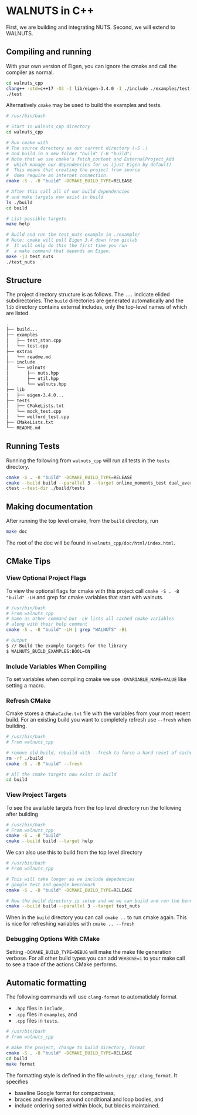 # WALNUTS in C++

First, we are building and integrating NUTS.  Second, we will extend to WALNUTS.

## Compiling and running

With your own version of Eigen, you can ignore the cmake and call the compiler as normal.

```bash
cd walnuts_cpp
clang++ -std=c++17 -O3 -I lib/eigen-3.4.0 -I ./include ./examples/test.cpp -o test
./test
```

Alternatively `cmake` may be used to build the examples and tests.

```bash
# /usr/bin/bash

# Start in walnuts_cpp directory
cd walnuts_cpp

# Run cmake with
# The source directory as our current directory (-S .)
# and build in a new folder "build" (-B "build")
# Note that we use cmake's fetch_content and ExternalProject_Add
#  which manage our dependencies for us (just Eigen by default)
#  This means that creating the project from source
#  does require an internet connection.
cmake -S . -B "build" -DCMAKE_BUILD_TYPE=RELEASE

# After this call all of our build dependencies
# and make targets now exist in build
ls ./build
cd build

# List possible targets
make help

# Build and run the test_nuts example in ./example/
# Note: cmake will pull Eigen 3.4 down from gitlab
#  It will only do this the first time you run
#  a make command that depends on Eigen.
make -j3 test_nuts
./test_nuts
```

## Structure

The project directory structure is as follows.  The `...` indicate
elided subdirectories.  The `build` directories are generated
automatically and the `lib` directory contains external includes, only
the top-level names of which are listed.


```bash
.
├── build...
├── examples
│   ├── test_stan.cpp
│   └── test.cpp
├── extras
│   └── readme.md
├── include
│   └── walnuts
│       ├── nuts.hpp
│       ├── util.hpp
│       └── walnuts.hpp
├── lib
│   ├── eigen-3.4.0...
├── tests
│   ├── CMakeLists.txt
│   └── mock_test.cpp
│   └── welford_test.cpp
├── CMakeLists.txt
└── README.md
```

## Running Tests

Running the following from `walnuts_cpp` will run all tests in the `tests` directory.

```bash
cmake -S . -B "build" -DCMAKE_BUILD_TYPE=RELEASE
cmake --build build --parallel 3 --target online_moments_test dual_average_test
ctest --test-dir ./build/tests
```

## Making documentation

After running the top level cmake, from the `build` directory, run
```bash
make doc
```

The root of the doc will be found in `walnuts_cpp/doc/html/index.html`.

## CMake Tips

### View Optional Project Flags

To view the optional flags for cmake with this project call `cmake -S . -B "build" -LH` and grep for cmake variables that start with walnuts.

```bash
# /usr/bin/bash
# From walnuts_cpp
# Same as other command but -LH lists all cached cmake variables
# along with their help comment
cmake -S . -B "build" -LH | grep "WALNUTS" -B1

# Output
$ // Build the example targets for the library
$ WALNUTS_BUILD_EXAMPLES:BOOL=ON
```

### Include Variables When Compiling

To set variables when compiling cmake we use `-DVARIABLE_NAME=VALUE` like setting a macro.

### Refresh CMake

Cmake stores a `CMakeCache.txt` file with the variables from your most recent build.
For an existing build you want to completely refresh use `--fresh` when building.

```bash
# /usr/bin/bash
# From walnuts_cpp

# remove old build, rebuild with --fresh to force a hard reset of cached variables
rm -rf ./build
cmake -S . -B "build" --fresh

# All the cmake targets now exist in build
cd build
```

### View Project Targets

To see the available targets from the top level directory run the following after building

```bash
# /usr/bin/bash
# From walnuts_cpp
cmake -S . -B "build"
cmake --build build --target help
```

We can also use this to build from the top level directory

```bash
# /usr/bin/bash
# From walnuts_cpp

# This will take longer as we include depedencies
# google test and google benchmark
cmake -S . -B "build" -DCMAKE_BUILD_TYPE=RELEASE

# Now the build directory is setup and we we can build and run the benchmarks
cmake --build build --parallel 3 --target test_nuts
```

When in the `build` directory you can call `cmake ..` to run cmake again.
This is nice for refreshing variables with `cmake .. --fresh`

### Debugging Options With CMake

Setting `-DCMAKE_BUILD_TYPE=DEBUG` will make the make file generation verbose.
For all other build types you can add `VERBOSE=1` to your make call to see a trace of the actions CMake performs.

## Automatic formatting

The following commands will use `clang-format` to automaticlaly format

* `.hpp` files in `include`,
* `.cpp` files in `examples`, and
* `.cpp` files in `tests`.

```bash
# /usr/bin/bash
# from walnuts_cpp

# make the project, change to build directory, format
cmake -S . -B "build" -DCMAKE_BUILD_TYPE=RELEASE
cd build
make format
```

The formatting style is defined in the file
`walnuts_cpp/.clang_format`.  It specifies

* baseline Google format for compactness,
* braces and newlines around conditional and loop bodies, and
* include ordering sorted within block, but blocks maintained.
